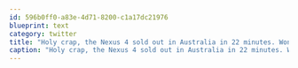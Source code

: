 ```yaml
---
id: 596b0ff0-a83e-4d71-8200-c1a17dc21976
blueprint: text
category: twitter
title: "Holy crap, the Nexus 4 sold out in Australia in 22 minutes. Wonder if I'll manage to snag one in time here."
caption: "Holy crap, the Nexus 4 sold out in Australia in 22 minutes. Wonder if I'll manage to snag one in time here."
---
```

